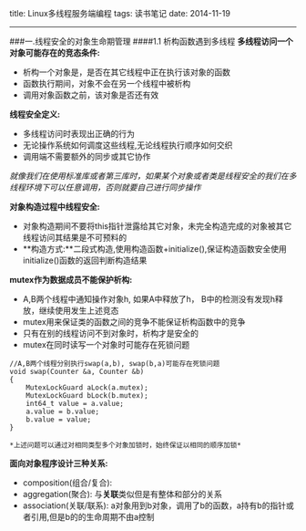 title: Linux多线程服务端编程
tags: 读书笔记
date: 2014-11-19
***
###一.线程安全的对象生命期管理
####1.1 析构函数遇到多线程
**多线程访问一个对象可能存在的竞态条件:**
* 析构一个对象是，是否在其它线程中正在执行该对象的函数
* 函数执行期间，对象不会在另一个线程中被析构
* 调用对象函数之前，该对象是否还有效

**线程安全定义:**
* 多线程访问时表现出正确的行为
* 无论操作系统如何调度这些线程,无论线程执行顺序如何交织
* 调用端不需要额外的同步或其它协作

*就像我们在使用标准库或者第三库时，如果某个对象或者类是线程安全的我们在多线程环境下可以任意调用，否则就要自己进行同步操作*

**对象构造过程中线程安全:**
* 对象构造期间不要将this指针泄露给其它对象，未完全构造完成的对象被其它线程访问其结果是不可预料的
* **构造方式:**二段式构造,使用构造函数+initialize(),保证构造函数安全使用initialize()函数的返回判断构造结果

**mutex作为数据成员不能保护析构:**
* A,B两个线程中通知操作对象h, 如果A中释放了h， B中的检测没有发现h释放，继续使用发生上述竞态
* mutex用来保证类的函数之间的竞争不能保证析构函数中的竞争
* 只有在别的线程访问不到对象时，析构才是安全的
* mutex在同时读写一个对象时可能存在死锁问题
```
//A,B两个线程分别执行swap(a,b), swap(b,a)可能存在死锁问题
void swap(Counter &a, Counter &b)
{
	MutexLockGuard aLock(a.mutex);
    MutexLockGuard bLock(b.mutex);
    int64_t value = a.value;
    a.value = b.value;
    b.value = value;
}
```
	*上述问题可以通过对相同类型多个对象加锁时，始终保证以相同的顺序加锁*

**面向对象程序设计三种关系:**
* composition(组合/复合): 
* aggregation(聚合): 与**关联**类似但是有整体和部分的关系
* association(关联/联系): a对象用到b对象，调用了b的函数，a持有b的指针或者引用,但是b的的生命周期不由a控制



